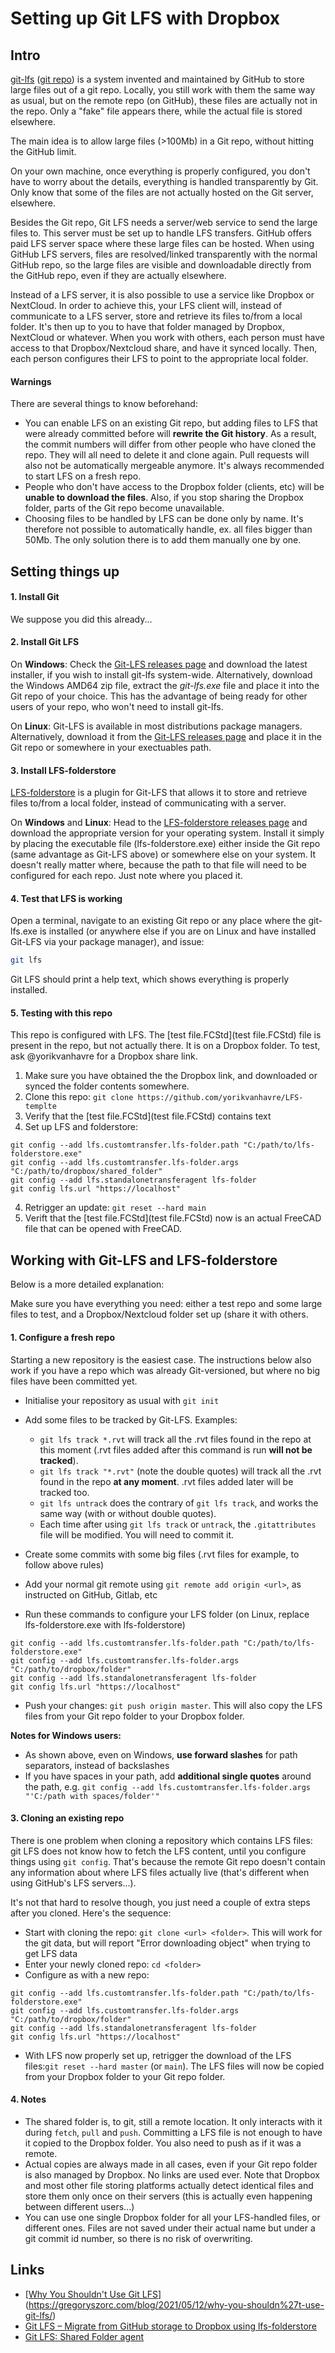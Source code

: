 # Setting up Git LFS with Dropbox



## Intro

[git-lfs](https://git-lfs.github.com/) ([git repo](https://github.com/git-lfs/git-lfs)) is a system invented and maintained by GitHub to store large files out of a git repo. Locally, you still work with them the same way as usual, but on the remote repo (on GitHub), these files are actually not in the repo. Only a "fake" file appears there, while the actual file is stored elsewhere.

The main idea is to allow large files (>100Mb) in a Git repo, without hitting the GitHub limit.

On your own machine, once everything is properly configured, you don't have to worry about the details, everything is handled transparently by Git. Only know that some of the files are not actually hosted on the Git server, elsewhere.

Besides the Git repo, Git LFS needs a server/web service to send the large files to. This server must be set up to handle LFS transfers. GitHub offers paid LFS server space where these large files can be hosted. When using GitHub LFS servers, files are resolved/linked transparently with the normal GitHub repo, so the large files are visible and downloadable directly from the GitHub repo, even if they are actually elsewhere.

Instead of a LFS server, it is also possible to use a service like Dropbox or NextCloud. In order to achieve this, your LFS client will, instead of communicate to a LFS server, store and retrieve its files to/from a local folder. It's then up to you to have that folder managed by Dropbox, NextCloud or whatever. When you work with others, each person must have access to that Dropbox/Nextcloud share, and have it synced locally. Then, each person configures their LFS to point to the appropriate local folder.

#### Warnings

There are several things to know beforehand:

* You can enable LFS on an existing Git repo, but adding files to LFS that were already committed before will **rewrite the Git history**. As a result, the commit numbers will differ from other people who have cloned the repo. They will all need to delete it and clone again. Pull requests will also not be automatically mergeable anymore. It's always recommended to start LFS on a fresh repo.
* People who don't have access to the Dropbox folder (clients, etc) will be **unable to download the files**.  Also, if you stop sharing the Dropbox folder, parts of the Git repo become unavailable.
* Choosing files to be handled by LFS can be done only by name. It's therefore not possible to automatically handle, ex. all files bigger than 50Mb. The only solution there is to add them manually one by one.





## Setting things up

#### 1. Install Git

We suppose you did this already...

#### 2. Install Git LFS

On **Windows**: Check the [Git-LFS releases page](https://github.com/git-lfs/git-lfs/releases) and download the latest installer, if you wish to install git-lfs system-wide. Alternatively, download the Windows AMD64 zip file, extract the *git-lfs.exe* file and place it into the Git repo of your choice. This has the advantage of being ready for other users of your repo, who won't need to install git-lfs.

On **Linux**: Git-LFS is available in most distributions package managers. Alternatively, download it from the [Git-LFS releases page](https://github.com/git-lfs/git-lfs/releases) and place it in the Git repo or somewhere in your exectuables path.

#### 3. Install LFS-folderstore

[LFS-folderstore](https://github.com/sinbad/lfs-folderstore) is a plugin for Git-LFS that allows it to store and retrieve files to/from a local folder, instead of communicating with a server.

On **Windows** and **Linux**: Head to the [LFS-folderstore releases page](https://github.com/sinbad/lfs-folderstore/releases) and download the appropriate version for your operating system. Install it simply by placing the executable file (lfs-folderstore.exe) either inside the  Git repo (same advantage as Git-LFS above) or somewhere else on your system. It doesn't really matter where, because the path to that file will need to be configured for each repo. Just note where you placed it.

#### 4. Test that LFS is working

Open a terminal, navigate to an existing Git repo or any place where the git-lfs.exe is installed (or anywhere else if you are on Linux and have installed Git-LFS via your package manager), and issue:

```bash
git lfs
```

Git LFS should print a help text, which shows everything is properly installed.

#### 5. Testing with this repo

This repo is configured with LFS. The [test file.FCStd](test file.FCStd) file is present in the repo, but not actually there. It is on a Dropbox folder. To test, ask @yorikvanhavre for a Dropbox share link.

1. Make sure you have obtained the the Dropbox link, and downloaded or synced the folder contents somewhere.
2. Clone this repo: `git clone https://github.com/yorikvanhavre/LFS-templte`
3. Verify that the [test file.FCStd](test file.FCStd) contains text
3. Set up LFS and folderstore:
```
git config --add lfs.customtransfer.lfs-folder.path "C:/path/to/lfs-folderstore.exe"
git config --add lfs.customtransfer.lfs-folder.args "C:/path/to/dropbox/shared_folder"
git config --add lfs.standalonetransferagent lfs-folder
git config lfs.url "https://localhost"
```
4. Retrigger an update: `git reset --hard main`
5. Verift that the  [test file.FCStd](test file.FCStd) now is an actual FreeCAD file that can be opened with FreeCAD.



## Working with Git-LFS and LFS-folderstore

Below is a more detailed explanation:

Make sure you have everything you need: either a test repo and some large files to test, and a Dropbox/Nextcloud folder set up (share it with others.

#### 1. Configure a fresh repo 

Starting a new repository is the easiest case. The instructions below also work if you have a repo which was already Git-versioned, but where no big files have been committed yet.

* Initialise your repository as usual with `git init`
* Add some files to be tracked by Git-LFS. Examples:
    * `git lfs track *.rvt` will track all the .rvt files found in the repo at this moment (.rvt files added after this command is run **will not be tracked**).
    * `git lfs track "*.rvt"` (note the double quotes) will track all the .rvt found in the repo **at any moment**. .rvt files added later will be tracked too.
    * `git lfs untrack` does the contrary of `git lfs track`, and works the same way (with or without double quotes).
    * Each time after using `git lfs track` or `untrack`, the `.gitattributes` file will be modified. You will need to commit it.

* Create some commits with some big files (.rvt files for example, to follow above rules)
* Add your normal git remote using `git remote add origin <url>`, as instructed on GitHub, Gitlab, etc
* Run these commands to configure your LFS folder (on Linux, replace lfs-folderstore.exe with lfs-folderstore)

```
git config --add lfs.customtransfer.lfs-folder.path "C:/path/to/lfs-folderstore.exe"
git config --add lfs.customtransfer.lfs-folder.args "C:/path/to/dropbox/folder"
git config --add lfs.standalonetransferagent lfs-folder
git config lfs.url "https://localhost"
```
* Push your changes: `git push origin master`. This will also copy the LFS files from your Git repo folder to your Dropbox folder.

**Notes for Windows users:**

* As shown above, even on Windows, **use forward slashes** for path separators, instead of backslashes
* If you have spaces in your path, add **additional single quotes** around the path, e.g. `git config --add lfs.customtransfer.lfs-folder.args "'C:/path with spaces/folder'"`

#### 3. Cloning an existing repo

There is one problem when cloning a repository which contains LFS files: git LFS does not know how to fetch the LFS content, until you configure things using `git config`. That's because the remote Git repo doesn't contain any information about where LFS files actually live  (that's different when using GitHub's LFS servers...).

It's not that hard to resolve though, you just need a couple of extra steps after you cloned. Here's the sequence:

* Start with cloning the repo: `git clone <url> <folder>`. This will work for the git data, but will report "Error downloading object" when trying to get LFS data
* Enter your newly cloned repo: `cd <folder>` 
* Configure as with a new repo:
```
git config --add lfs.customtransfer.lfs-folder.path "C:/path/to/lfs-folderstore.exe"
git config --add lfs.customtransfer.lfs-folder.args "C:/path/to/dropbox/folder"
git config --add lfs.standalonetransferagent lfs-folder
git config lfs.url "https://localhost"
```


* With LFS now properly set up,  retrigger the download of the LFS files:`git reset --hard master` (or `main`). The LFS files will now be copied from your Dropbox folder to your Git repo folder.

#### 4. Notes

* The shared folder is, to git, still a remote location. It only interacts with it during `fetch`, `pull` and `push`. Committing a LFS file is not enough to have it copied to the Dropbox folder. You also need to push as if it was a remote.
* Actual copies are always made in all cases, even if your Git repo folder is also managed by Dropbox. No links are used ever. Note that Dropbox and most other file storing platforms actually detect identical files and store them only once on their servers (this is actually even happening between different users...)
* You can use one single Dropbox folder for all your LFS-handled files, or different ones. Files are not saved under their actual name but under a git commit id number, so there is no risk of overwriting.



## Links

* [[Why You Shouldn't Use Git LFS](https://gregoryszorc.com/blog/2021/05/12/why-you-shouldn't-use-git-lfs)](https://gregoryszorc.com/blog/2021/05/12/why-you-shouldn%27t-use-git-lfs/)
* [Git LFS – Migrate from GitHub storage to Dropbox using lfs-folderstore](https://www.aurumnova.com/life-hacks/git-lfs-migrate-from-github-storeage-to-dropbox-using-lfs-folderstore/)
* [Git LFS: Shared Folder agent](https://github.com/sinbad/lfs-folderstore)
